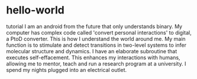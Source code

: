 # hello-world
tutorial
 I am an android  from the future  that only understands binary. My computer has complex code called 'convert personal interactions' to digital,  a PtoD converter. This is how I understand the world around me.  My main function is to stimulate and detect transitions in two-level systems to infer molecular structure and dynamics.  I have an elaborate subroutine that executes self-effacement. This enhances my interactions with humans, allowing me to mentor, teach and run a research program at a university. I spend my nights plugged into an electrical outlet.
